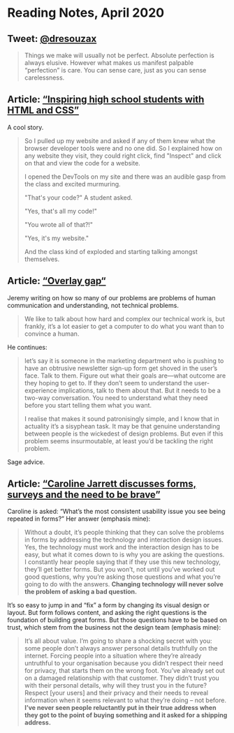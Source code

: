 # Reading Notes, April 2020

## Tweet: [@dresouzax](https://twitter.com/dresouzax/status/1250872568111751168?s=21)

> Things we make will usually not be perfect. Absolute perfection is always elusive. However what makes us manifest palpable “perfection” is care. You can sense care, just as you can sense carelessness.

## Article: [“Inspiring high school students with HTML and CSS”](https://blog.stephaniestimac.com/posts/2020/01/inspiring-high-school-students-tech/)

A cool story.

> So I pulled up my website and asked if any of them knew what the browser developer tools were and no one did. So I explained how on any website they visit, they could right click, find "Inspect" and click on that and view the code for a website.
> 
> I opened the DevTools on my site and there was an audible gasp from the class and excited murmuring.
> 
> "That's your code?" A student asked.
> 
> "Yes, that's all my code!"
> 
> "You wrote all of that?!"
> 
> "Yes, it's my website."
> 
> And the class kind of exploded and starting talking amongst themselves.

## Article: [“Overlay gap“](https://adactio.com/journal/16786)

Jeremy writing on how so many of our problems are problems of human communication and understanding, not technical problems.

> We like to talk about how hard and complex our technical work is, but frankly, it’s a lot easier to get a computer to do what you want than to convince a human.

He continues:

> let’s say it is someone in the marketing department who is pushing to have an obtrusive newsletter sign-up form get shoved in the user’s face. Talk to them. Figure out what their goals are—what outcome are they hoping to get to. If they don’t seem to understand the user-experience implications, talk to them about that. But it needs to be a two-way conversation. You need to understand what they need before you start telling them what you want.
> 
> I realise that makes it sound patronisingly simple, and I know that in actuality it’s a sisyphean task. It may be that genuine understanding between people is the wickedest of design problems. But even if this problem seems insurmoutable, at least you’d be tackling the right problem.

Sage advice.

## Article: [“Caroline Jarrett discusses forms, surveys and the need to be brave”](https://www.experienceux.co.uk/ux-blog/ux-insider-interview-caroline-jarrett-discusses-forms-surveys-need-brave/)

Caroline is asked: “What’s the most consistent usability issue you see being repeated in forms?” Her answer (emphasis mine):

> Without a doubt, it’s people thinking that they can solve the problems in forms by addressing the technology and interaction design issues. Yes, the technology must work and the interaction design has to be easy, but what it comes down to is why you are asking the questions. I constantly hear people saying that if they use this new technology, they’ll get better forms. But you won’t, not until you’ve worked out good questions, why you’re asking those questions and what you’re going to do with the answers. **Changing technology will never solve the problem of asking a bad question.**

It’s so easy to jump in and “fix” a form by changing its visual design or layout. But form follows content, and asking the right questions is the foundation of building great forms. But those questions have to be based on trust, which stem from the business not the design team (emphasis mine):

> It’s all about value. I’m going to share a shocking secret with you: some people don’t always answer personal details truthfully on the internet. Forcing people into a situation where they’re already untruthful to your organisation because you didn’t respect their need for privacy, that starts them on the wrong foot. You’ve already set out on a damaged relationship with that customer. They didn’t trust you with their personal details, why will they trust you in the future? Respect [your users] and their privacy and their needs to reveal information when it seems relevant to what they’re doing – not before. **I’ve never seen people reluctantly put in their true address when they got to the point of buying something and it asked for a shipping address.**